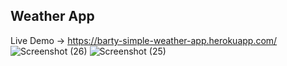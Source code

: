 ## Weather App

Live Demo -> https://barty-simple-weather-app.herokuapp.com/
![Screenshot (26)](https://user-images.githubusercontent.com/73633889/114988012-6b8d4400-9ec8-11eb-880f-7e43f80b0ce9.png)
![Screenshot (25)](https://user-images.githubusercontent.com/73633889/114988015-6d570780-9ec8-11eb-96a8-908c455c8579.png)


